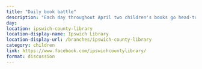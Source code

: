 ```yaml
---
title: "Daily book battle"
description: "Each day throughout April two children's books go head-to-head on our Facebook page. Tell us which one you'd choose!"
day: 
location: ipswich-county-library
location-display-name: Ipswich Library
location-display-url: /branches/ipswich-county-library
category: children
link: https://www.facebook.com/ipswichcountylibrary/
format: discussion
---
```



